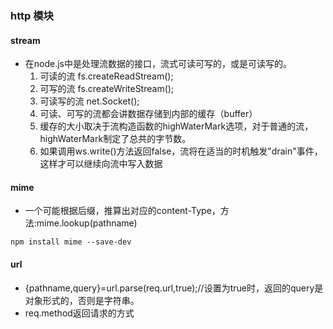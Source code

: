 ### http 模块
#### stream
- 在node.js中是处理流数据的接口，流式可读可写的，或是可读写的。
    1. 可读的流 fs.createReadStream();
    2. 可写的流 fs.createWriteStream();
    3. 可读写的流 net.Socket();
    4. 可读、可写的流都会讲数据存储到内部的缓存（buffer）
    5. 缓存的大小取决于流构造函数的highWaterMark选项，对于普通的流，highWaterMark制定了总共的字节数。
    6. 如果调用ws.write()方法返回false，流将在适当的时机触发"drain"事件，这样才可以继续向流中写入数据

#### mime
- 一个可能根据后缀，推算出对应的content-Type，方法:mime.lookup(pathname)
```
npm install mime --save-dev
```
#### url
- {pathname,query}=url.parse(req.url,true);//设置为true时，返回的query是对象形式的，否则是字符串。
- req.method返回请求的方式